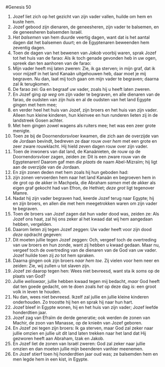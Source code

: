 #Genesis 50
1. Jozef liet zich op het gezicht van zijn vader vallen, huilde om hem en kuste hem.
2. Jozef gebood zijn dienaren, de geneesheren, zijn vader te balsemen, en de geneesheren balsemden Israël.
3. *Het balsemen* van hem duurde veertig dagen, want dat is het aantal dagen dat het balsemen duurt; en de Egyptenaren beweenden hem zeventig dagen.
4. Toen de dagen van het bewenen van *Jakob* voorbij waren, sprak Jozef tot het huis van de farao: Als ik toch genade gevonden heb in uw ogen, spreek dan ten aanhoren van de farao:
5. Mijn vader heeft mij laten zweren: Zie, ik ga sterven; in mijn graf, dat ik voor mijzelf in het land Kanaän uitgehouwen heb, daar moet je mij begraven. Nu dan, laat mij toch gaan om mijn vader te begraven; daarna zal ik terugkomen.
6. De farao zei: Ga en begraaf uw vader, zoals hij u heeft laten zweren.
7. En Jozef ging *op weg* om zijn vader te begraven, en alle dienaren van de farao, de oudsten van zijn huis en al de oudsten van het land Egypte gingen met hem mee;
8. en verder heel het huis van Jozef, zijn broers en het huis van zijn vader. Alleen hun kleine kinderen, hun kleinvee en hun runderen lieten zij in de landstreek Gosen achter.
9. Met hem gingen zowel wagens als ruiters mee; het was een zeer grote menigte.
10. Toen ze bij de Doornendorsvloer kwamen, die zich aan de overzijde van de Jordaan bevindt, bedreven ze daar rouw *over hem* met een grote en zeer zware rouwklacht. Hij hield zeven dagen rouw over zijn vader.
11. Toen de inwoners van dat land, de Kanaänieten, de rouw op de Doornendorsvloer zagen, zeiden ze: Dit is een zware rouw van de Egyptenaren! Daarom gaf men *die plaats* de naam Abel-Mizraïm; hij ligt aan de overzijde van de Jordaan.
12. En zijn zonen deden met hem zoals hij hun geboden had:
13. zijn zonen vervoerden hem naar het land Kanaän en begroeven hem in de grot op de akker in Machpela, die Abraham *samen* met de akker als eigen graf gekocht had van Efron, de Hethiet; *deze grot* ligt tegenover Mamre.
14. Nadat hij zijn vader begraven had, keerde Jozef terug naar Egypte; hij en zijn broers, en allen die met hem meegetrokken waren om zijn vader te begraven.
15. Toen de broers van Jozef zagen dat hun vader dood was, zeiden ze: Als Jozef ons haat, zal hij ons zeker al het kwaad dat wij hem aangedaan hebben, vergelden.
16. Daarom lieten zij tegen Jozef zeggen: Uw vader heeft voor zijn dood *deze* opdracht gegeven:
17. Dit moeten jullie tegen Jozef zeggen: Och, vergeef toch de overtreding van uw broers en hun zonde, want zij hebben u kwaad gedaan. Maar nu, vergeef toch de overtreding van de dienaren van de God van uw vader. Jozef huilde toen zij *zo* tot hem spraken.
18. Daarna gingen ook zijn broers *naar hem toe*. Zij vielen voor hem neer en zeiden: Zie, wij zullen u tot slaven zijn.
19. Jozef zei daarop tegen hen: Wees niet bevreesd, want sta ik *soms* op de plaats van God?
20. Jullie *weliswaar*, jullie hebben kwaad tegen mij bedacht, *maar* God heeft dat ten goede gedacht, om te doen zoals *het* op deze dag *is*: een groot volk in leven te houden.
21. Nu dan, wees niet bevreesd. Ikzelf zal jullie en jullie kleine kinderen onderhouden. Zo troostte hij hen en sprak hij naar hun hart.
22. Jozef bleef in Egypte wonen, hij en het huis van zijn vader; Jozef leefde honderdtien jaar.
23. Jozef zag van Efraïm de derde generatie; ook werden de zonen van Machir, de zoon van Manasse, op de knieën van Jozef geboren.
24. En Jozef zei tegen zijn broers: Ik ga sterven, maar God zal zeker naar jullie omzien en jullie uit dit land laten trekken naar het land dat Hij gezworen heeft aan Abraham, Izak en Jakob.
25. En Jozef liet de zonen van Israël zweren: God zal zeker naar jullie omzien en dan moeten jullie mijn beenderen vanhier meenemen.
26. En Jozef stierf toen hij honderdtien jaar oud was; ze balsemden hem en men legde hem in een kist, in Egypte.
